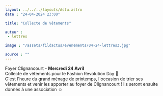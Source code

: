 ```yaml
---
layout: ../../../layouts/Actu.astro
date : "24-04-2024 23:00"

title: "Collecte de Vêtements"

auteur :
 - lettres

image : "/assets/fildactus/evenements/04-24-lettres3.jpg"

source : ""
---
```


Foyer Clignancourt - __Mercredi 24 Avril__  
 Collecte de vêtements pour le Fashion Revolution Day 👖  
C'est l'heure du grand ménage de printemps, l'occasion de trier ses vêtements et venir les apporter au foyer de Clignancourt ! Ils seront ensuite donnés à une association ☺